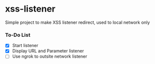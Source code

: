 # xss-listener

Simple project to make XSS listener redirect, used to local network only

### To-Do List

- [x] Start listener
- [x] Display URL and Parameter listener
- [ ] Use ngrok to outsite network listener